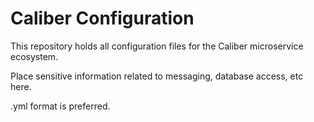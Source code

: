 # Caliber Configuration
This repository holds all configuration files for the Caliber microservice 
ecosystem. 

Place sensitive information related to messaging, database access, etc here. 

.yml format is preferred.
